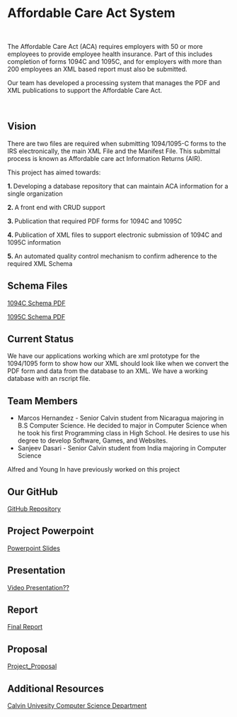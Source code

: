 <html>
<body>
<h1>Affordable Care Act System</h1>
  <br>
<p>The Affordable Care Act (ACA) requires employers with 50 or more employees to provide employee health insurance. Part of this includes completion of forms 1094C and 1095C, and for employers with more than 200 employees an XML based report must also be submitted.</p>
  <p>Our team has developed a processing system that manages the PDF and XML publications to support the Affordable Care Act.</p>
  <br>
  <h2>Vision</h2>
  <p>There are two files are required when submitting 1094/1095-C forms to the IRS electronically, the main XML File and the Manifest File. This submittal process is known as Affordable care act Information Returns (AIR).</p>
  <p>This project has aimed towards: </p>
<p><strong>1. </strong>Developing a database repository that can maintain ACA information for a single organization</p>
<p><strong>2. </strong>A front end with CRUD support</p>
<p><strong>3. </strong>Publication that required PDF forms for 1094C and 1095C</p>
<p><strong>4. </strong>Publication of XML files to support electronic submission of 1094C and 1095C information</p>
<p><strong>5. </strong>An automated quality control mechanism to confirm adherence to the required XML Schema </p>

<h2>Schema Files</h2>
   <p><a href="https://www.irs.gov/pub/irs-schema/1095c_ty2015_cw.pdf">1094C Schema PDF</a></p>
   <p><a href="https://www.irs.gov/pub/irs-schema/1095c_ty2015_cw.pdf">1095C Schema PDF</a></p>
  <h2>Current Status</h2> 
  <p>We have our applications working which are xml prototype for the 1094/1095 form to show how our XML should look like when we convert the PDF form and data from the database to an XML. We have a working database with an rscript file.</p>
<h2>Team Members</h2> 
  <ul>
  <li>Marcos Hernandez - Senior Calvin student from Nicaragua majoring in B.S Computer Science. He decided to major in Computer Science
   when he took his first Programming class in High School. He desires to use his degree to develop Software, Games, and Websites.</li>
  <li>Sanjeev Dasari - Senior Calvin student from India majoring in Computer Science</li>
  </ul> 
  <p>Alfred and Young In have previously worked on this project</p>
  <h2>Our GitHub</h2>
  <p><a href="https://github.com/cs-396-aca-project">GitHub Repository</a></p>

  <h2>Project Powerpoint</h2>
  <p><a href="https://docs.google.com/presentation/d/1ybvRam98SkYwoJYI_A8N4EFrpHOR5boPMb69oRjmZB0/edit?usp=sharing">Powerpoint Slides</a></p>
  <h2>Presentation</h2>
  <p><a href="https://github.com/cs-396-aca-project">Video Presentation??</a></p>
  <h2>Report</h2>
  <p><a href="https://docs.google.com/document/d/1ojAceCeC2Dx-D0hh-KpuVJNaehiHrIpyTyiscqzg-tc/edit?usp=sharing">Final Report</a></p>

  <h2>Proposal</h2>
  <p><a href="https://docs.google.com/document/d/1KqeGyMWgwET9CFBTbGb6jeKMEkOPgPhx-byzVdGN9tA/edit?usp=sharing">Project_Proposal</a></p>

  <h2>Additional Resources</h2>
  <p><a href="https://computing.calvin.edu/">Calvin Univesity Computer Science Department</a></p>
</body>
</html>
